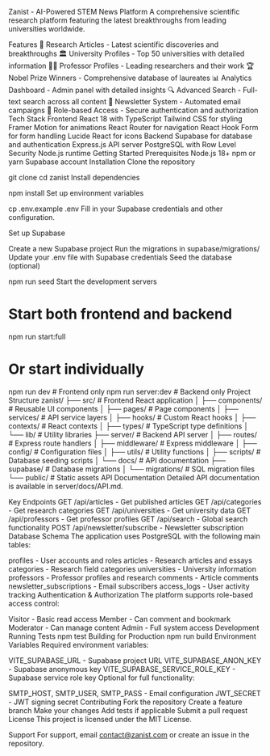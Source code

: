Zanist - AI-Powered STEM News Platform
A comprehensive scientific research platform featuring the latest breakthroughs from leading universities worldwide.

Features
🔬 Research Articles - Latest scientific discoveries and breakthroughs
🏛️ University Profiles - Top 50 universities with detailed information
👨‍🔬 Professor Profiles - Leading researchers and their work
🏆 Nobel Prize Winners - Comprehensive database of laureates
📊 Analytics Dashboard - Admin panel with detailed insights
🔍 Advanced Search - Full-text search across all content
📧 Newsletter System - Automated email campaigns
🔐 Role-based Access - Secure authentication and authorization
Tech Stack
Frontend
React 18 with TypeScript
Tailwind CSS for styling
Framer Motion for animations
React Router for navigation
React Hook Form for form handling
Lucide React for icons
Backend
Supabase for database and authentication
Express.js API server
PostgreSQL with Row Level Security
Node.js runtime
Getting Started
Prerequisites
Node.js 18+
npm or yarn
Supabase account
Installation
Clone the repository

git clone <repository-url>
cd zanist
Install dependencies

npm install
Set up environment variables

cp .env.example .env
Fill in your Supabase credentials and other configuration.

Set up Supabase

Create a new Supabase project
Run the migrations in supabase/migrations/
Update your .env file with Supabase credentials
Seed the database (optional)

npm run seed
Start the development servers

# Start both frontend and backend
npm run start:full

# Or start individually
npm run dev        # Frontend only
npm run server:dev # Backend only
Project Structure
zanist/
├── src/                    # Frontend React application
│   ├── components/         # Reusable UI components
│   ├── pages/             # Page components
│   ├── services/          # API service layers
│   ├── hooks/             # Custom React hooks
│   ├── contexts/          # React contexts
│   ├── types/             # TypeScript type definitions
│   └── lib/               # Utility libraries
├── server/                # Backend API server
│   ├── routes/            # Express route handlers
│   ├── middleware/        # Express middleware
│   ├── config/            # Configuration files
│   ├── utils/             # Utility functions
│   ├── scripts/           # Database seeding scripts
│   └── docs/              # API documentation
├── supabase/              # Database migrations
│   └── migrations/        # SQL migration files
└── public/                # Static assets
API Documentation
Detailed API documentation is available in server/docs/API.md.

Key Endpoints
GET /api/articles - Get published articles
GET /api/categories - Get research categories
GET /api/universities - Get university data
GET /api/professors - Get professor profiles
GET /api/search - Global search functionality
POST /api/newsletter/subscribe - Newsletter subscription
Database Schema
The application uses PostgreSQL with the following main tables:

profiles - User accounts and roles
articles - Research articles and essays
categories - Research field categories
universities - University information
professors - Professor profiles and research
comments - Article comments
newsletter_subscriptions - Email subscribers
access_logs - User activity tracking
Authentication & Authorization
The platform supports role-based access control:

Visitor - Basic read access
Member - Can comment and bookmark
Moderator - Can manage content
Admin - Full system access
Development
Running Tests
npm test
Building for Production
npm run build
Environment Variables
Required environment variables:

VITE_SUPABASE_URL - Supabase project URL
VITE_SUPABASE_ANON_KEY - Supabase anonymous key
VITE_SUPABASE_SERVICE_ROLE_KEY - Supabase service role key
Optional for full functionality:

SMTP_HOST, SMTP_USER, SMTP_PASS - Email configuration
JWT_SECRET - JWT signing secret
Contributing
Fork the repository
Create a feature branch
Make your changes
Add tests if applicable
Submit a pull request
License
This project is licensed under the MIT License.

Support
For support, email contact@zanist.com or create an issue in the repository.
